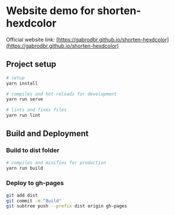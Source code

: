 # Website demo for shorten-hexdcolor
Official website link: [https://gabrodbr.github.io/shorten-hexdcolor](https://gabrodbr.github.io/shorten-hexdcolor)

## Project setup
```sh
# setup
yarn install

# compiles and hot-reloads for development
yarn run serve

# lints and fixes files
yarn run lint
```

## Build and Deployment
### Build to dist folder
```sh
# compiles and minifies for production
yarn run build
```

### Deploy to gh-pages
```sh
git add dist
git commit -m "Build"
git subtree push --prefix dist origin gh-pages
```
